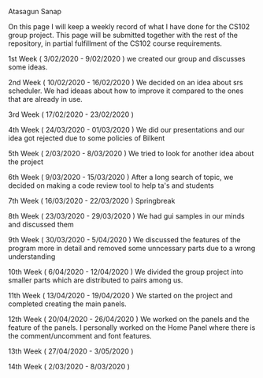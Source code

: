 Atasagun Sanap

On this page I will keep a weekly record of what I have done for the CS102 group project. This page will be submitted together with the rest of the repository, in partial fulfillment of the CS102 course requirements.

1st Week ( 3/02/2020 - 9/02/2020 ) we created our group and discusses some ideas.

2nd Week ( 10/02/2020 - 16/02/2020 ) We decided on an idea about srs scheduler. We had ideaas about how to improve it compared to the ones that are already in use.

3rd Week ( 17/02/2020 - 23/02/2020 ) 

4th Week ( 24/03/2020 - 01/03/2020 ) We did our presentations and our idea got rejected due to some policies of Bilkent

5th Week ( 2/03/2020 - 8/03/2020 ) We tried to look for another idea about the project

6th Week ( 9/03/2020 - 15/03/2020 ) After a long search of topic, we decided on making a code review tool to help ta's and students

7th Week ( 16/03/2020 - 22/03/2020 ) Springbreak

8th Week ( 23/03/2020 - 29/03/2020 ) We had gui samples in our minds and discussed them

9th Week ( 30/03/2020 - 5/04/2020 ) We discussed the features of the program more in detail and removed some unncessary parts due to a wrong understanding

10th Week ( 6/04/2020 - 12/04/2020 ) We divided the group project into smaller parts which are distributed to pairs among us.

11th Week ( 13/04/2020 - 19/04/2020 ) We started on the project and completed creating the main panels.
  
12th Week ( 20/04/2020 - 26/04/2020 ) We worked on the panels and the feature of the panels. I personally worked on the Home Panel where there is the comment/uncomment and font features.

13th Week ( 27/04/2020 - 3/05/2020 )

14th Week ( 2/03/2020 - 8/03/2020 )
